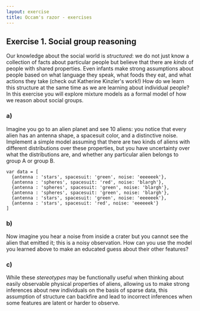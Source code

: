 ```yaml
---
layout: exercise
title: Occam's razor - exercises
---
```


## Exercise 1. Social group reasoning

Our knowledge about the social world is *structured*: we do not just know a collection of facts about particular people but believe that there are *kinds* of people with shared properties. Even infants make strong assumptions about people based on what language they speak, what foods they eat, and what actions they take (check out Katherine Kinzler's work!) How do we learn this structure at the same time as we are learning about individual people? In this exercise you will explore mixture models as a formal model of how we reason about social groups.

### a)

Imagine you go to an alien planet and see 10 aliens: you notice that every alien has an antenna shape, a spacesuit color, and a distinctive noise. Implement a simple model assuming that there are two kinds of aliens with different distributions over these properties, but you have uncertainty over what the distributions are, and whether any particular alien belongs to group A or group B.

~~~~
var data = [
  {antenna : 'stars', spacesuit: 'green', noise: 'eeeeeek'},
  {antenna : 'spheres', spacesuit: 'red', noise: 'blargh'},
  {antenna : 'spheres', spacesuit: 'green', noise: 'blargh'},
  {antenna : 'spheres', spacesuit: 'green', noise: 'blargh'},
  {antenna : 'stars', spacesuit: 'green', noise: 'eeeeeek'},
  {antenna : 'stars', spacesuit: 'red', noise: 'eeeeeek'}
]
~~~~

### b)

Now imagine you hear a noise from inside a crater but you cannot see the alien that emitted it; this is a noisy observation. How can you use the model you learned above to make an educated guess about their other features?

### c)

While these *stereotypes* may be functionally useful when thinking about easily observable physical properties of aliens, allowing us to make strong inferences about new individuals on the basis of sparse data, this assumption of structure can backfire and lead to incorrect inferences when some features are latent or harder to observe. 